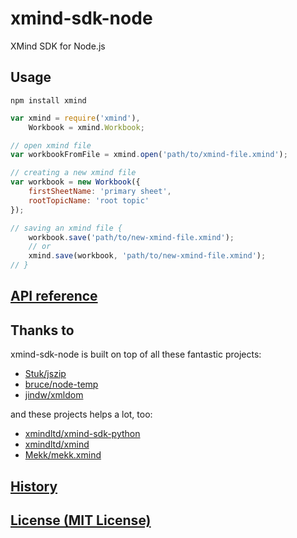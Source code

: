 # xmind-sdk-node

XMind SDK for Node.js

## Usage

```shell
npm install xmind
```

```javascript
var xmind = require('xmind'),
    Workbook = xmind.Workbook;

// open xmind file
var workbookFromFile = xmind.open('path/to/xmind-file.xmind');

// creating a new xmind file
var workbook = new Workbook({
    firstSheetName: 'primary sheet',
    rootTopicName: 'root topic'
});

// saving an xmind file {
    workbook.save('path/to/new-xmind-file.xmind');
    // or
    xmind.save(workbook, 'path/to/new-xmind-file.xmind');
// }
```

## [API reference](doc/api.md)

## Thanks to

xmind-sdk-node is built on top of all these fantastic projects:

* [Stuk/jszip](https://github.com/Stuk/jszip.git)
* [bruce/node-temp](https://github.com/bruce/node-temp.git)
* [jindw/xmldom](https://github.com/jindw/xmldom.git)

and these projects helps a lot, too:

* [xmindltd/xmind-sdk-python](https://github.com/xmindltd/xmind-sdk-python.git)
* [xmindltd/xmind](https://github.com/xmindltd/xmind.git)
* [Mekk/mekk.xmind](https://bitbucket.org/Mekk/mekk.xmind)

## [History](doc/history.md)

## [License (MIT License)](doc/license.md)

